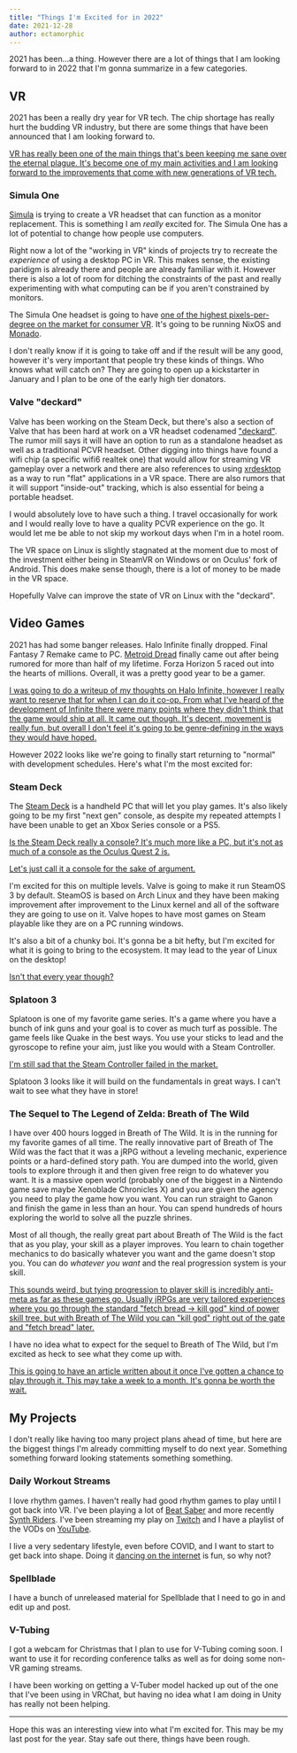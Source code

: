 ```yaml
---
title: "Things I'm Excited for in 2022"
date: 2021-12-28
author: ectamorphic
---
```


2021 has been...a thing. However there are a lot of things that I am looking
forward to in 2022 that I'm gonna summarize in a few categories.

## VR

2021 has been a really dry year for VR tech. The chip shortage has really hurt
the budding VR industry, but there are some things that have been announced that
I am looking forward to.

[VR has really been one of the main things that's been keeping me sane over the
eternal plague. It's become one of my main activities and I am looking forward
to the improvements that come with new generations of VR
tech.](conversation://Cadey/enby)

### Simula One

[Simula](https://simulavr.com/) is trying to create a VR headset that can
function as a monitor replacement. This is something I am _really_ excited for.
The Simula One has a lot of potential to change how people use computers.

Right now a lot of the "working in VR" kinds of projects try to recreate the
_experience_ of using a desktop PC in VR. This makes sense, the existing
paridigm is already there and people are already familiar with it. However there
is also a lot of room for ditching the constraints of the past and really
experimenting with what computing can be if you aren't constrained by monitors.

The Simula One headset is going to have [one of the highest pixels-per-degree on
the market for consumer VR](https://simulavr.com/blog/vr-comparison/). It's
going to be running NixOS and [Monado](https://monado.freedesktop.org/).

I don't really know if it is going to take off and if the result will be any
good, however it's very important that people try these kinds of things. Who
knows what will catch on? They are going to open up a kickstarter in January and
I plan to be one of the early high tier donators.

### Valve "deckard"

Valve has been working on the Steam Deck, but there's also a section of Valve
that has been hard at work on a VR headset codenamed
["deckard"](https://www.theverge.com/2021/9/29/22699914/valve-deckard-standalone-vr-headset-prototype-development).
The rumor mill says it will have an option to run as a standalone headset as
well as a traditional PCVR headset. Other digging into things have found a wifi
chip (a specific wifi6 realtek one) that would allow for streaming VR gameplay
over a network and there are also references to using
[xrdesktop](https://www.collabora.com/news-and-blog/news-and-events/moving-the-linux-desktop-to-another-reality.html)
as a way to run "flat" applications in a VR space. There are also rumors that it
will support "inside-out" tracking, which is also essential for being a portable
headset.

I would absolutely love to have such a thing. I travel occasionally for work and
I would really love to have a quality PCVR experience on the go. It would let me
be able to not skip my workout days when I'm in a hotel room.

The VR space on Linux is slightly stagnated at the moment due to most of the
investment either being in SteamVR on Windows or on Oculus' fork of Android.
This does make sense though, there is a lot of money to be made in the VR space.

Hopefully Valve can improve the state of VR on Linux with the "deckard".

## Video Games

2021 has had some banger releases. Halo Infinite finally dropped. Final Fantasy
7 Remake came to PC. [Metroid
Dread](https://christine.website/blog/metroid-dread-review-2021-10-10) finally
came out after being rumored for more than half of my lifetime. Forza Horizon 5
raced out into the hearts of millions. Overall, it was a pretty good year to be
a gamer.

[I was going to do a writeup of my thoughts on Halo Infinite, however I really
want to reserve that for when I can do it co-op. From what I've heard of the
development of Infinite there were many points where they didn't think that the
game would ship at all. It came out though. It's decent, movement is really fun,
but overall I don't feel it's going to be genre-defining in the ways they would
have hoped.](conversation://Cadey/coffee)

However 2022 looks like we're going to finally start returning to "normal" with
development schedules. Here's what I'm the most excited for:

### Steam Deck

The [Steam Deck](https://www.steamdeck.com/en/) is a handheld PC that will let
you play games. It's also likely going to be my first "next gen" console, as
despite my repeated attempts I have been unable to get an Xbox Series console or
a PS5.

[Is the Steam Deck really a console? It's much more like a PC, but it's not as
much of a console as the Oculus Quest 2 is.](conversation://Mara/hmm)

[Let's just call it a console for the sake of
argument.](conversation://Cadey/coffee)

I'm excited for this on multiple levels. Valve is going to make it run SteamOS 3
by default. SteamOS is based on Arch Linux and they have been making improvement
after improvement to the Linux kernel and all of the software they are going to
use on it. Valve hopes to have most games on Steam playable like they are on a
PC running windows.

It's also a bit of a chunky boi. It's gonna be a bit hefty, but I'm excited for
what it is going to bring to the ecosystem. It may lead to the year of Linux on
the desktop!

[Isn't that every year though?](conversation://Mara/hmm)

### Splatoon 3

Splatoon is one of my favorite game series. It's a game where you have a bunch
of ink guns and your goal is to cover as much turf as possible. The game feels
like Quake in the best ways. You use your sticks to lead and the gyroscope to
refine your aim, just like you would with a Steam Controller.

[I'm still sad that the Steam Controller failed in the
market.](conversation://Cadey/coffee)

Splatoon 3 looks like it will build on the fundamentals in great ways. I can't
wait to see what they have in store!

### The Sequel to The Legend of Zelda: Breath of The Wild

I have over 400 hours logged in Breath of The Wild. It is in the running for my
favorite games of all time. The really innovative part of Breath of The Wild was
the fact that it was a jRPG without a leveling mechanic, experience points or a
hard-defined story path. You are dumped into the world, given tools to explore
through it and then given free reign to do whatever you want. It is a massive
open world (probably one of the biggest in a Nintendo game save maybe Xenoblade
Chronicles X) and you are given the agency you need to play the game how you
want. You can run straight to Ganon and finish the game in less than an hour.
You can spend hundreds of hours exploring the world to solve all the puzzle
shrines.

Most of all though, the really great part about Breath of The Wild is the fact
that as you play, your skill as a player improves. You learn to chain together
mechanics to do basically whatever you want and the game doesn't stop you. You
can do _whatever you want_ and the real progression system is your skill.

[This sounds weird, but tying progression to player skill is incredibly
anti-meta as far as these games go. Usually jRPGs are very tailored experiences
where you go through the standard "fetch bread -> kill god" kind of power skill
tree, but with Breath of The Wild you can "kill god" right out of the gate and
"fetch bread" later.](conversation://Cadey/enby)

I have no idea what to expect for the sequel to Breath of The Wild, but I'm
excited as heck to see what they come up with.

[This is going to have an article written about it once I've gotten a chance to
play through it. This may take a week to a month. It's gonna be worth the
wait.](conversation://Cadey/enby)

## My Projects

I don't really like having too many project plans ahead of time, but here are
the biggest things I'm already committing myself to do next year. Something
something forward looking statements something something.

### Daily Workout Streams

I love rhythm games. I haven't really had good rhythm games to play until I got
back into VR. I've been playing a lot of [Beat
Saber](https://store.steampowered.com/app/620980/Beat_Saber/) and more recently
[Synth Riders](https://synthridersvr.com/). I've been streaming my play on
[Twitch](https://twitch.tv/princessxen) and I have a playlist of the VODs on
[YouTube](https://www.youtube.com/playlist?list=PLJDDsMrk2tSH3nhLWqV8IZLgae1CNYurH).

I live a very sedentary lifestyle, even before COVID, and I want to start to get
back into shape. Doing it [dancing on the
internet](https://youtu.be/q3F06mKP2uk?list=PLJDDsMrk2tSH3nhLWqV8IZLgae1CNYurH&t=4342)
is fun, so why not?

### Spellblade

I have a bunch of unreleased material for Spellblade that I need to go in and
edit up and post.

### V-Tubing

I got a webcam for Christmas that I plan to use for V-Tubing coming soon. I want
to use it for recording conference talks as well as for doing some non-VR gaming
streams.

I have been working on getting a V-Tuber model hacked up out of the one that
I've been using in VRChat, but having no idea what I am doing in Unity has
really not been helping.

---

Hope this was an interesting view into what I'm excited for. This may be my last
post for the year. Stay safe out there, things have been rough.
